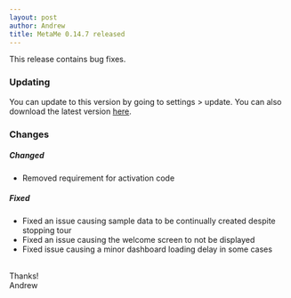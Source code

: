 ```yaml
---
layout: post
author: Andrew
title: MetaMe 0.14.7 released
---
```

This release contains bug fixes.

### Updating

You can update to this version by going to settings > update.  You can also download the latest version [here](/download.html).

### Changes

##### Changed
- Removed requirement for activation code

##### Fixed
- Fixed an issue causing sample data to be continually created despite stopping tour
- Fixed an issue causing the welcome screen to not be displayed
- Fixed issue causing a minor dashboard loading delay in some cases

<br/>
Thanks!
<br/>
Andrew